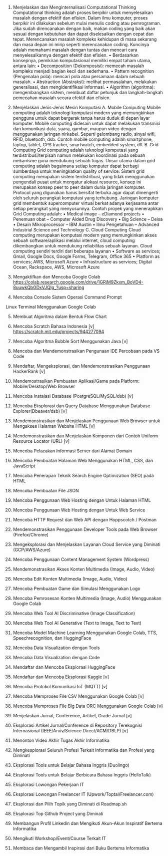 1.	Menjelaskan dan Menginternalisasi Computational Thinking
Computational thinking adalah proses berpikir untuk menyelesaikan masalah dengan efektif dan efisien. Dalam ilmu komputer, proses berpikir ini dilakukan sebelum mulai menulis coding atau pemrograman. Jika sudah direncanakan dengan baik, makan coding yang baik akan sesuai dengan kebutuhan dan dapat diselesaikan dengan cepat dan tepat. Merencanakan masalah kompleks kehidupan di masa sekarang dan masa depan ini mirip seperti merencanakan coding. Kuncinya adalah memahami masalah dengan tuntas dan mencari cara menyelesaikannya dengan efektif dan efisien.
•	Berdasarkan konsepnya, pemikiran komputasional memiliki empat taham utama, antara lain:
•	Decomposition (Dekomposisi): memecah masalah kompleks menjadi bagian kecil dan sederhana.
•	Pattern recognition (Pengenalan pola): mencari pola atau persamaan dalam sebuah masalah.
•	Abstraction (Abstraksi): melihat permasalahan, melakukan generalisasi, dan mengidentifikasi informasi.
•	Algorithm (algoritma): mengembangkan sistem, membuat daftar petunjuk dan langkah-langkah pemecahan masalah secara efektif dan efisien.
2.	Menjelaskan Jenis-Jenis Mesin Komputasi
A.	Mobile Computing
Mobile computing adalah teknologi komputasi modern yang memungkinkan pengguna untuk dapat bergerak tanpa harus duduk di depan layar komputer. Mobile computing didesain untuk dapat melakukan transmisi dan komunikasi data, suara, gambar, maupun video dengan menggunakan jaringan nirkabel. Seperti gelombang radio, sinyal wifi, RFID, bluetooth, dsb. Contoh mobile computing adalah smartphone, laptop, tablet, GPS tracker, smartwatch, embedded system, dll.
B.	Grid Computing
Grid computing adalah teknologi komputasi yang terdistribusi/terpisah namun melakukan koordinasi pada sebuah mekanisme guna mendukung sebuah tugas. Unsur utama dalam grid computing adalah bagaimana setiap komputer dapat berbagi sumberdaya untuk meningkatkan quality of service. Sistem grid computing merupakan sistem terdistribusi, yang tidak menggunakan pengendali pusat untuk mengatur alokasi resource, konsep ini merupakan konsep peer to peer dalam dunia jaringan komputer. Protocol yang digunakan harus bersifat terbuka agar dapat dimengerti oleh seluruh perangkat komputasi yang terhubung. Jaringan komputer grid membentuk supercomputer virtual berkat adanya kerjasama antar setiap perangkat yang menyusunnya. Contoh proyek yang menerapkkan Grid Computing adalah:
•	Medical image – eDiamond projects
•	Penemuan obat – Computer Aided Drug Discovery
•	Big Science – Deisa
•	Desain Mikroprocessor – IBM Austin
•	Ilmu Pengetahuan – Advanced Industrial Science and Technology
C.	Cloud Computing
Cloud computing merupakan komputasi modern yang memungkinkan akses sebuah software/aplikasi melalui internet, cloud computing dikembangkan untuk mendukung reliabilitas sebuah layanan.
Cloud computing sendiri terdiri dari beberapa layanan
•	Software as services; Gmail, Google Docs, Google Forms, Telegram, Office 365
•	Platform as services; AWS, Microsoft Azure
•	Infrastructure as services; Digital Ocean, Rackspace, AWS, Microsoft Azure

3.	Mengaktifkan dan Mencoba Google Colab
https://colab.research.google.com/drive/1GRjM9Zkxm_BoVD4-8uuwkQbGDxVJQIg_?usp=sharing
4.	Mencoba Console Sistem Operasi
Command Prompt
 
Linux Terminal Menggunakan Google Colab
 


5.	Membuat  Algoritma dalam Bentuk Flow Chart
 
6.	Mencoba Scratch Bahasa Indonesia [v]
https://scratch.mit.edu/projects/944277094
 
7.	Mencoba Algoritma Bubble Sort Menggunakan Java [v]
 
8.	Mencoba dan Mendemonstrasikan Pengunaan IDE
Percobaan pada VS Code
 
9.	Mendaftar, Mengeksplorasi, dan Mendemonstrasikan Penggunaan HackerRank [v]
10.	Mendemostrasikan Pembuatan Aplikasi/Game pada Platform: Mobile/Desktop/Web Browser
11.	Mencoba Instalasi Database (PostgreSQL/MySQL/dsb) [v]
 
12.	Mencoba Eksplorasi dan Query Database Menggunakan Database Explorer(Dbeaver/dsb) [v]
 
13.	Mendemonstrasikan dan Menjelaskan Penggunaan Web Browser untuk Mengakses Halaman Website HTML [v]
14.	Mendemonstrasikan dan Menjelaskan Komponen dari Contoh Uniform Resource Locator (URL) [v]
15.	Mencoba Pelacakan Informasi Server dari Alamat Domain
16.	Mencoba Pembuatan Halaman Web Menggunakan HTML, CSS, dan JavaScript
17.	Mencoba Penerapan Teknik Search Engine Optimization (SEO) pada HTML
18.	Mencoba Pembuatan File JSON
19.	Mencoba Penggunaan Web Hosting dengan Untuk Halaman HTML
20.	Mencoba Penggunaan Web Hosting dengan Untuk Web Service
21.	Mencoba HTTP Request dan Web API dengan Hoppscotch / Postman
22.	Mendemonstrasikan Penggunaan Developer Tools pada Web Browser (Firefox/Chrome)
23.	Mengeksplorasi dan Menjelaskan Layanan Cloud Service yang Diminati (GCP/AWS/Azure)
24.	Mencoba Penggunaan Content Management System (Wordpress)
25.	Mendemonstrasikan Akses Konten Multimedia (Image, Audio, Video)
26.	Mencoba Edit Konten Multimedia (Image, Audio, Video)
27.	Mencoba Pembuatan Game dan Simulasi Menggunakan Logo
28.	Mencoba Pemrosesan Konten Multimedia (Image, Audio) Menggunakan Google Colab
29.	Mencoba Web Tool AI Discriminative (Image Classification)
30.	Mencoba Web Tool AI Generative (Text to Image, Text to Text)
31.	Mencoba Model Machine Learning Menggunakan Google Colab, TTS, Speechrecognition, dan HuggingFace
32.	Mencoba Data Visualization dengan Tools
33.	Mencoba Data Visualization dengan Code 
34.	Mendaftar dan Mencoba Eksplorasi HuggingFace
35.	Mendaftar dan Mencoba Eksplorasi Kaggle [v]
36.	Mencoba Protokol Komunikasi IoT (MQTT) [v]
37.	Mencoba Memproses File CSV Menggunakan Google Colab [v]
38.	Mencoba Memproses File Big Data ORC Menggunakan Google Colab [v]
39.	Menjelaskan Jurnal, Conference, Artikel, Grade Jurnal [v]
40.	Eksplorasi Artikel Jurnal/Conference di Repository Terekognisi Internasional (IEEE/Arxiv/Science Direct/ACM/DBLP) [v]
41.	Menonton Video Akhir Tugas Akhir Informatika
42.	Mengkesplorasi Seluruh Profesi Terkait Informatika dan Profesi yang Diminati
43.	Eksplorasi Tools untuk Belajar Bahasa Inggris (Duolingo)
44.	Eksplorasi Tools untuk Belajar Berbicara Bahasa Inggris (HelloTalk)
45.	Eksplorasi Lowongan Pekerjaan IT
46.	Eksplorasi Lowongan Freelancer IT (Upwork/Toptal/Freelancer.com)
47.	Eksplorasi dan Pilih Topik yang Diminati di Roadmap.sh
48.	Eksplorasi Top Github Project yang Diminati
49.	Membangun Profil Linkedin dan Mengikuti Akun-Akun Inspiratif Bertema Informatika
50.	Mengikuti Workshop/Event/Course Terkait IT
51.	Membaca dan Mengambil Inspirasi dari Buku Bertema Informatika

